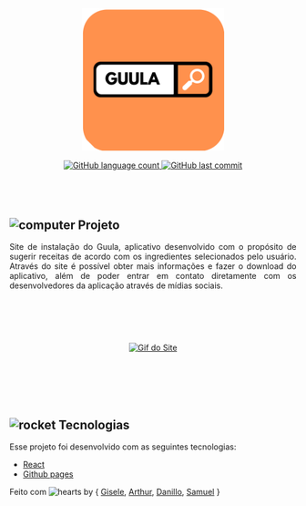 <p align="center" style="text-align:center">
	<a href="https://raw.githubusercontent.com/lucasdanillo/guula-web" rel="noopener noreferrer" target="_blank">
		<img alt="NextLevelWeek" src="https://raw.githubusercontent.com/lucasdanillo/guula-web/master/src/assets/icon.png" title="#NextLevelWeek" width="250px" />
	</a>
	
</p>

<p align="center" style="text-align:center">
<a href="https://raw.githubusercontent.com/lucasdanillo/guula-web" rel="noopener noreferrer" target="_blank">

<img alt="GitHub language count" src="https://img.shields.io/github/languages/count/lucasdanillo/guula-web?color=%2304D361">
		
<img alt="GitHub last commit" src="https://img.shields.io/github/last-commit/lucasdanillo/guula-web">
	</a>	
</p>


<h2 align="center" style="text-align: center;">&nbsp;</h2>

<h2><img alt="computer" height="20" src="https://github.githubassets.com/images/icons/emoji/unicode/1f4bb.png" width="20" /> Projeto</h2>

<p align="justify" style="text-align: justify;">Site de instala&ccedil;&atilde;o do Guula, aplicativo desenvolvido com o prop&oacute;sito de sugerir receitas de acordo com os ingredientes selecionados pelo usu&aacute;rio. Atrav&eacute;s do site &eacute; poss&iacute;vel obter mais informa&ccedil;&otilde;es e fazer o download do aplicativo, al&eacute;m de poder entrar em contato diretamente com os desenvolvedores da aplica&ccedil;&atilde;o atrav&eacute;s de m&iacute;dias sociais.</p>

<div>
<h1 align="center" style="text-align: center;">&nbsp;</h1>
</div>

<div>
<p align="center"><a href="https://raw.githubusercontent.com/lucasdanillo/guula-web/master/src/assets/site_gif.gif" rel="noopener noreferrer" target="_blank"><img alt="Gif do Site" height="490" src="https://raw.githubusercontent.com/lucasdanillo/guula-web/master/src/assets/site_gif.gif" title="Home" width="720" /></a></p>
</div>

<p>&nbsp;</p>

<h2>&nbsp;</h2>

<h2><img alt="rocket" height="20" src="https://github.githubassets.com/images/icons/emoji/unicode/1f680.png" width="20" /> Tecnologias</h2>

<p>Esse projeto foi desenvolvido com as seguintes tecnologias:</p>

<ul>
	<li><a href="https://pt-br.reactjs.org/" rel="nofollow">React</a></li>
	<li><a href="https://pages.github.com/" rel="nofollow">Github pages</a></li>
</ul>

<p>Feito com <img alt="hearts" height="20" src="https://github.githubassets.com/images/icons/emoji/unicode/2665.png" width="20" /> by { <a href="https://github.com/giselesousar">Gisele</a>, <a href="https://github.com/basilioarth">Arthur</a>, <a href="https://github.com/lucasdanillo">Danillo</a>, <a href="https://github.com/SamuelSSan28">Samuel</a> }</p>

<p>&nbsp;</p>
